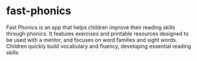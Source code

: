 # fast-phonics
Fast Phonics is an app that helps children improve their reading skills through phonics. It features exercises and printable resources designed to be used with a mentor, and focuses on word families and sight words. Children quickly build vocabulary and fluency, developing essential reading skills
